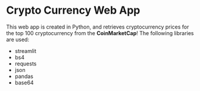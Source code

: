 # Crypto Currency Web App

This web app is created in Python, and retrieves cryptocurrency prices for the top 100 cryptocurrency from the **CoinMarketCap**!
The following libraries are used:
* streamlit
* bs4
* requests
* json
* pandas
* base64
